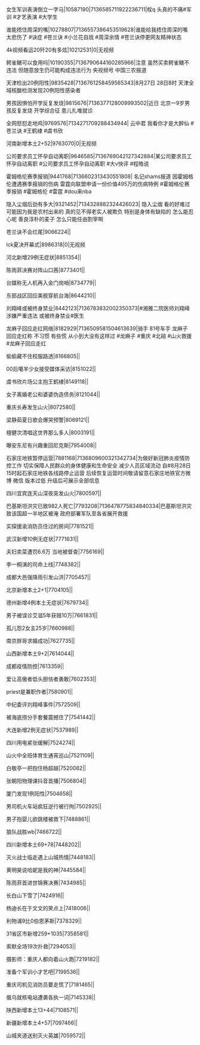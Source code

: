 女生军训表演倒立一字马|10587190|7136585711922236711|栓q 头真的不痛#军训 #才艺表演 #大学生

谁能捂住周深的嘴|10278807|7136557386453519628|谁能给我捂住周深的嘴 太悲伤了  #诀症  #苍兰诀 #小兰花自戕 #周深余情 #苍兰诀停更网友精神状态

4k视频看运20歼20有多炫|10212531|0|无视频

鳄雀鳝可以食用吗|10190355|7136790644160285966|注意 虽然买卖鳄雀鳝不违法 但随意放生仍可能构成违法行为  央视频号 中国三农报道 

天津检出20例阳性|9835428|7136761258459565343|8月27日 28日8时 天津全域核酸检测发现20例阳性感染者

男孩因惧怕开学反复发烧|9815676|7136377128009993502|近日 北京一9岁男孩反复发烧   开学综合征 患儿扎堆就诊

全网怒怼走地鸡|9769576|7134271709288434944| 云中君 我看你才是大醉仙 #苍兰诀 #王鹤棣 #虞书欣

河南新增本土2+52|9763070|0|无视频

公司要求员工怀孕自动离职|9646585|7136769042127342884|某公司要求员工怀孕自动离职 #公司要求员工怀孕自动离职 #大v快评 #程皓说 

霍姆格伦赛季报销|9441768|7136602313430551808| 名记shams报道 因霍姆格伦遭遇赛季报销的伤病 雷霆向联盟申请一份价值495万的伤病特例 #霍姆格伦赛季报销 #霍姆格伦 #雷霆 #dou来nba

隐入尘烟后劲有多大|9321452|7134328882324426023| 隐入尘烟 看的好难过 可能因为我是农村出来的 真的见不得老实人被欺负 特别是身体有缺陷的 怎么能忍心呢 善良淳朴的麦子 怎么只能任由割宰啊 

苍兰诀不会烂尾|9066224||

lck夏决开幕式|8986318|0|无视频

河北新增29例无症状|8851354||

陈雨菲决赛对阵山口茜|8773401||

台媒称无人机再入金门岗哨|8734779||

东部战区回应美舰穿航台海|8644210||

刘翔峰或被终身禁业|8442123|7136783832002350373|#湘雅二院医师刘翔峰 涉嫌严重违法  或被终身禁业#医生 

龙麻子回应走红网络|8182929|7136509581504613639|骑手 81号车手 龙麻子 回应走红称 不习惯 有些慌 从小到大没有这样过 #龙麻子 #重庆 #北碚 #山火救援 #龙麻子回应走红  

偷偷藏不住校服路透|8166805||

00后噶羊少女接受媒体采访|8151022||

虞书欣片场公主抱王鹤棣|8149118||

女子离婚老公和婆婆伪造债务|8121044||

重庆长寿发生山火|8072580||

梁静茹夏日歌会爆哭预警|8069121||

檀健次清唱这世界那么多人|8003191||

曝安东尼有兴趣重回尼克斯|7954008||

石家庄地铁暂停运营|7881168|7136809600321342734|为做好新冠肺炎疫情防控工作 切实保障人民群众的身体健康和生命安全 减少人员区域流动 自#8月28日15时起石家庄地铁各线路停止运营 后续恢复运营时间敬请留意石家庄地铁官方微博 微信  版本过低 升级后可展示全部信息

四川宜宾连天山深夜突发山火|7800597||

巴基斯坦洪灾已致982人死亡|7793208|7136478775834840334|巴基斯坦洪灾致该国超一半地区被淹 政府部署军队至各省展开救援

实探援渝消防员住过的房间|7781521||

武汉新增10例无症状|7771631||

夫妇卖菜遭罚6.6万 当地被督查|7756169||

李一桐演的司命上线|7748382||

成都大邑强降雨引发山洪|7705457||

北京新增本土2+1|7704105||

德州新增4例本土无症状|7679734||

男子被误诊艾滋5年获赔10万|7661831||

孤儿怨2女主25岁|7660988||

南京胖哥求婚成功|7627735||

山西新增本土9+2|7614044||

成都疫情防控|7613359||

爱让高傲者低头胆怯者勇敢|7602353||

priest是兼职作者|7580901||

中纪委评刘翔峰事件|7572509||

被海底捞分手套餐震撼住了|7541442||

大连新增2例无症状|7537989||

四川用电紧张缓解|7524274||

山火中全班体育生通宵巡山|7521109||

白敬亭一把抱住杨超越|7520082||

张朝阳物理课抖音首播|7506804||

厦门发现1例阳性|7504658||

男司机火车站疯狂逆行被行拘|7502925||

男子抱婴儿欲跳楼被救下|7488861||

狼队战胜wb|7466722||

四川新增本土69+78|7448202||

灭火战士临走遇上山城热情|7448183||

黄明昊说哈妮是我的神|7445584||

陈雨菲首进世锦赛决赛|7434985||

长白山下雪了|7424916||

杨迪长在于文文的笑点上|7418006||

利物浦9比0伯恩茅斯|7378329||

31省区市新增259+1035|7358581||

索默全场19次扑救|7294053||

摄影师：重庆人都向着山火跑|7219182||

准备个军训小才艺吧|7199536||

重庆司机见消防员要走慌了|7181465||

俄乌就核电站遭袭各执一词|7145338||

陕西新增本土13+44|7108571||

新疆新增本土4+57|7097466||

山城夹道送别灭火英雄|7059572||

